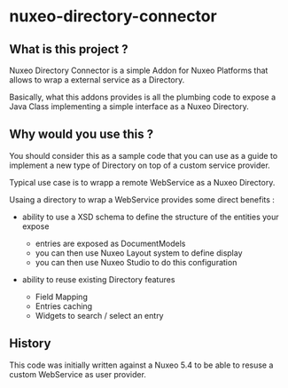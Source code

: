 nuxeo-directory-connector
=========================

## What is this project ?

Nuxeo Directory Connector is a simple Addon for Nuxeo Platforms that allows to wrap a external service as a Directory.

Basically, what this addons provides is all the plumbing code to expose a Java Class implementing a simple interface as a Nuxeo Directory.

## Why would you use this ?

You should consider this as a sample code that you can use as a guide to implement a new type of Directory on top of a custom service provider.

Typical use case is to wrapp a remote WebService as a Nuxeo Directory.

Usaing a directory to wrap a WebService provides some direct benefits :

 - ability to use a XSD schema to define the structure of the entities your expose 

      - entries are exposed as DocumentModels
      - you can then use Nuxeo Layout system to define display 
      - you can then use Nuxeo Studio to do this configuration

 - ability to reuse existing Directory features

      - Field Mapping
      - Entries caching
      - Widgets to search / select an entry

## History

This code was initially written against a Nuxeo 5.4 to be able to resuse a custom WebService as user provider.


